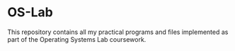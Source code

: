 # OS-Lab
This repository contains all my practical programs and files implemented as part of the Operating Systems Lab coursework.
